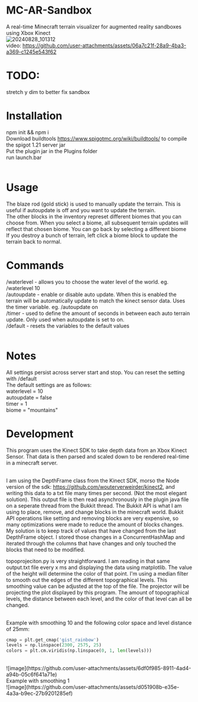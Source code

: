 # MC-AR-Sandbox
A real-time Minecraft terrain visualizer for augmented reality sandboxes using Xbox Kinect <br>
![20240828_101312](https://github.com/user-attachments/assets/b9f4e164-4c18-49c0-8d6c-39b1a20dfc3b) <br>
video: https://github.com/user-attachments/assets/06a7c21f-28a9-4ba3-a369-c1245e543f62 <br>




# TODO:
stretch y dim to better fix sandbox <br>

# Installation
npm init && npm i <br>
Download buildtools https://www.spigotmc.org/wiki/buildtools/ to compile the spigot 1.21 server jar <br>
Put the plugin jar in the Plugins folder <br>
run launch.bar <br><br>

# Usage
The blaze rod (gold stick) is used to manually update the terrain. This is useful if autoupdate is off and you want to update the terrain. <br>
The other blocks in the inventory represet different biomes that you can choose from. When you select a biome, all subsequent terrain updates will reflect that chosen biome. You can go back by selecting a different biome <br>
If you destroy a bunch of terrain, left click a biome block to update the terrain back to normal. <br>

# Commands
/waterlevel <y level> - allows you to choose the water level of the world. eg. /waterlevel 10 <br>
/autoupdate <on or off> - enable or disable auto update. When this is enabled the terrain will be automatically update to match the kinect sensor data. Uses the timer variable. eg. /autoupdate on <br>
/timer <seconds> - used to define the amount of seconds in between each auto terrain update. Only used when autoupdate is set to on. <br>
/default - resets the variables to the default values <br><br>

# Notes
All settings persist across server start and stop. You can reset the setting with /default <br>
The default settings are as follows: <br>
waterlevel = 10 <br> 
autoupdate = false <br> 
timer = 1 <br> 
biome = "mountains" <br> 

# Development
This program uses the Kinect SDK to take depth data from an Xbox Kinect Sensor. That data is then parsed and scaled down to be rendered real-time in a minecraft server. <br><br>

I am using the DepthFrame class from the Kinect SDK, morso the Node version of the sdk: https://github.com/wouterverweirder/kinect2, and writing this data to a txt file many times per second. (Not the most elegant solution). This output file is then read asynchronously in the plugin java file on a seperate thread from the Bukkit thread. The Bukkit API is what I am using to place, remove, and change blocks in the minecraft world. Bukkit API operations like setting and removing blocks are very expensive, so many optimizations were made to reduce the amount of blocks changes. My solution is to keep track of values that have changed from the last DepthFrame object. I stored those changes in a ConcurrentHashMap and iterated through the columns that have changes and only touched the blocks that need to be modified.

topoprojeciton.py is very straightforward. I am reading in that same output.txt file every x ms and displaying the data using matplotlib. The value of the height will determine the color of that point. I'm using a median filter to smooth out the edges of the different topographical levels. This smoothing value can be adjusted at the top of the file. The projector will be projecting the plot displayed by this program. The amount of topographical levels, the distance between each level, and the color of that level can all be changed. <br><br>

Example with smoothing 10 and the following color space and level distance of 25mm: <br>
```python
cmap = plt.get_cmap('gist_rainbow')
levels = np.linspace(2300, 2575, 25)
colors = plt.cm.viridis(np.linspace(0, 1, len(levels)))
```
<br>
![image](https://github.com/user-attachments/assets/6df0f985-8911-4ad4-a94b-05c6f641a71e)
<br>
Example with smoothing 1<br>
![image](https://github.com/user-attachments/assets/d051908b-e35e-4a3a-b9ec-27b9201285ef)



